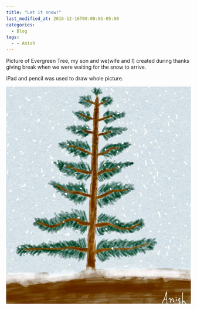 ```yaml
---
title: "Let it snow!"
last_modified_at: 2016-12-16T00:00:01-05:00
categories:
  - Blog
tags:
  - - Anish
---
```


Picture of Evergreen Tree, my son and we(wife and I) created during thanks giving break when we were waiting for the snow to arrive.

iPad and pencil was used to draw whole picture. 

![Evergreen Tree with Snow](/assets/images/snow.jpg)

